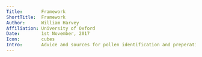 ```yaml
---
Title:       Framework
ShortTitle:  Framework
Author:      William Harvey
Affiliation: University of Oxford
Date:        1st November, 2017
Icon:        cubes
Intro:       Advice and sources for pollen identification and preperation
---
```


